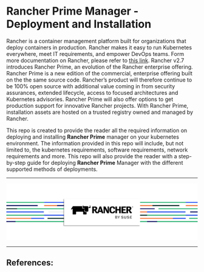 # Rancher Prime Manager - Deployment and Installation

Rancher is a container management platform built for organizations that deploy containers in production. Rancher makes it easy to run Kubernetes everywhere, meet IT requirements, and empower DevOps teams. Form more documentation on Rancher, please refer to [this link](https://ranchermanager.docs.rancher.com/). Rancher v2.7 introduces Rancher Prime, an evolution of the Rancher enterprise offering. Rancher Prime is a new edition of the commercial, enterprise offering built on the the same source code. Rancher’s product will therefore continue to be 100% open source with additional value coming in from security assurances, extended lifecycle, access to focused architectures and Kubernetes advisories. Rancher Prime will also offer options to get production support for innovative Rancher projects. With Rancher Prime, installation assets are hosted on a trusted registry owned and managed by Rancher.

This repo is created to provide the reader all the required information on deploying and installing **Rancher Prime** manager on your kubernetes environment. The information provided in this repo will include, but not limited to, the kubernetes requirements, software requirements, network requirements and more. This repo will also provide the reader with a step-by-step guide for deploying **Rancher Prime** Manager with the different supported methods of deployments.

---

<p align="center">
    <img src="Images/IntroPic.png">
</p>

---




## References:
